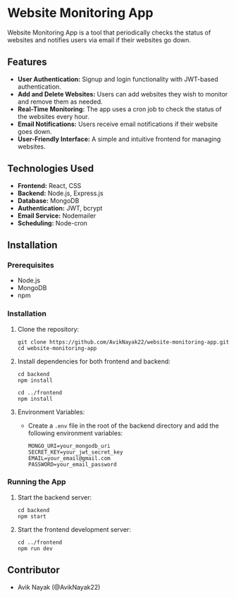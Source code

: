 # Website Monitoring App
Website Monitoring App is a tool that periodically checks the status of websites and notifies users via email if their websites go down.

## Features
- **User Authentication:** Signup and login functionality with JWT-based authentication.
- **Add and Delete Websites:** Users can add websites they wish to monitor and remove them as needed.
- **Real-Time Monitoring:** The app uses a cron job to check the status of the websites every hour.
- **Email Notifications:** Users receive email notifications if their website goes down.
- **User-Friendly Interface:** A simple and intuitive frontend for managing websites.

## Technologies Used
- **Frontend:** React, CSS
- **Backend:** Node.js, Express.js
- **Database:** MongoDB
- **Authentication:** JWT, bcrypt
- **Email Service:** Nodemailer
- **Scheduling:** Node-cron

## Installation

### Prerequisites

- Node.js
- MongoDB
- npm

### Installation

1. Clone the repository:

   ```
   git clone https://github.com/AvikNayak22/website-monitoring-app.git
   cd website-monitoring-app
   ```
2. Install dependencies for both frontend and backend:

   ```
   cd backend
   npm install
   ```
   ```
   cd ../frontend
   npm install
   ```
3. Environment Variables:
   - Create a `.env` file in the root of the backend directory and add the following environment variables:
     ```
     MONGO_URI=your_mongodb_uri
     SECRET_KEY=your_jwt_secret_key
     EMAIL=your_email@gmail.com
     PASSWORD=your_email_password
     ```
### Running the App
1. Start the backend server:
   
   ```
   cd backend
   npm start
   ```
2. Start the frontend development server:

   ```
   cd ../frontend
   npm run dev
   ```

## Contributor
- Avik Nayak (@AvikNayak22)

   
